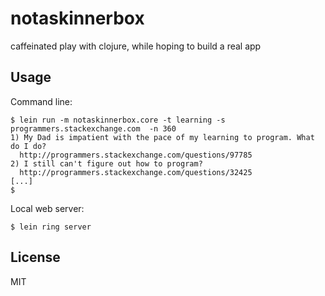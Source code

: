 # notaskinnerbox

caffeinated play with clojure, while hoping to build a real app

## Usage

Command line:

    $ lein run -m notaskinnerbox.core -t learning -s programmers.stackexchange.com  -n 360
    1) My Dad is impatient with the pace of my learning to program. What do I do?
      http://programmers.stackexchange.com/questions/97785
    2) I still can't figure out how to program?
      http://programmers.stackexchange.com/questions/32425
    [...]
    $

Local web server:

    $ lein ring server

## License

MIT
